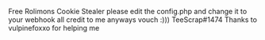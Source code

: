 Free Rolimons Cookie Stealer please edit the config.php and change it to your webhook all credit to me anyways vouch :))) TeeScrap#1474 Thanks to vulpinefoxxo for helping me

